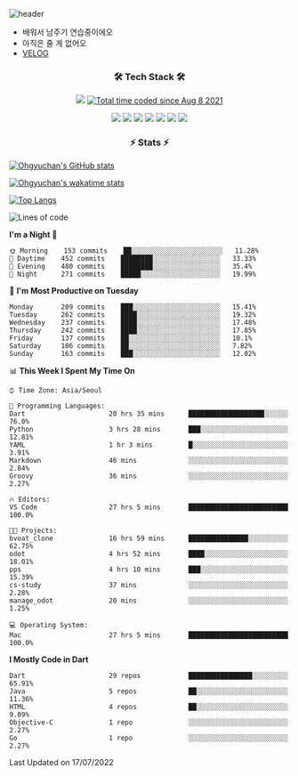 <!--
**Ohgyuchan/Ohgyuchan** is a ✨ _special_ ✨ repository because its `README.md` (this file) appears on your GitHub profile.

Here are some ideas to get you started:

- 🔭 I’m currently working on ...
- 🌱 I’m currently learning ...
- 👯 I’m looking to collaborate on ...
- 🤔 I’m looking for help with ...
- 💬 Ask me about ...
- 📫 How to reach me: ...
- 😄 Pronouns: ...
- ⚡ Fun fact: ...
-->
![header](https://capsule-render.vercel.app/api?type=soft&color=auto&height=150&section=header&text=Ohgyuchan&fontSize=80&animation=twinkling)
<!-- ### Hi there 👋 -->
  * 배워서 남주기 연습중이에오
  * 아직은 줄 게 없어오
  * [VELOG](https://velog.io/@terman)



<h3 align="center"><b>🛠 Tech Stack 🛠</b></h3>

<p align="center">
<a href="https://hits.seeyoufarm.com"><img src="https://hits.seeyoufarm.com/api/count/incr/badge.svg?url=https%3A%2F%2Fgithub.com%2FOhgyuchan&count_bg=%2379C83D&title_bg=%23555555&icon=&icon_color=%23E7E7E7&title=visitors+%F0%9F%99%8C&edge_flat=false"/></a> <a href="https://wakatime.com/@9d35e6a9-2400-4e9b-b741-9597e6de1373"><img src="https://wakatime.com/badge/user/9d35e6a9-2400-4e9b-b741-9597e6de1373.svg" alt="Total time coded since Aug 8 2021" /></a></b>


<p align="center">
<!-- <img src="https://img.shields.io/badge/HTML5-E34F26?style=flat-square&logo=HTML5&logoColor=white"/></a> &nbsp -->
<!-- <img src="https://img.shields.io/badge/CSS3-1572B6?style=flat-square&logo=CSS3&logoColor=white"/></a> &nbsp -->
<!-- <img src="https://img.shields.io/badge/JavaScript-F7DF1E?style=flat-square&logo=JavaScript&logoColor=white"/></a> &nbsp -->
<!-- <img src="https://img.shields.io/badge/Node.js-339933?style=flat-square&logo=Node.js&logoColor=white"/></a> &nbsp -->
<img src="https://img.shields.io/badge/Android-3DDC84?style=flat-square&logo=Android&logoColor=white"/></a> 
<img src="https://img.shields.io/badge/Flutter-02569B?style=flat-square&logo=Flutter&logoColor=white"></a> 
<img src="https://img.shields.io/badge/Dart-0175C2?style=flat-square&logo=Dart&logoColor=white"></a> 
<!-- <img src="https://img.shields.io/badge/R-0175C2?style=flat-square&logo=R&logoColor=white"></a> &nbsp -->
<!-- <img src="https://img.shields.io/badge/MongoDB-47A248?style=flat-square&logo=MongoDB&logoColor=white"/></a> &nbsp -->
<!-- <img src="https://img.shields.io/badge/MySQL-4479A1?style=flat-square&logo=MySQL&logoColor=white"/></a> &nbsp -->
<img src="https://img.shields.io/badge/c++-00599C?style=flat-square&logo=c%2B%2B&logoColor=white"/></a> 
<img src="https://img.shields.io/badge/python-0175C2?style=flat-square&logo=python&logoColor=white"></a> 
<img src="https://img.shields.io/badge/github-181717?style=flat-square&logo=github&logoColor=white"></a> 
<img src="https://img.shields.io/badge/unity-FCC624?style=flat-square&logo=unity&logoColor=black"></a> 
<!-- <img src="https://img.shields.io/badge/Amazon AWS-232F3E?style=flat-square&logo=Amazon%20AWS&logoColor=white"/></a> &nbsp </p> -->
</b>

<h3 align="center"><b>⚡️ Stats ⚡️</b></h3>


[![Ohgyuchan's GitHub stats](https://github-readme-stats.vercel.app/api?username=Ohgyuchan&count_private=true&include_all_commits=true&show_icons=true&theme=buefy)](https://github.com/anuraghazra/github-readme-stats)

[![Ohgyuchan's wakatime stats](https://github-readme-stats.vercel.app/api/wakatime?username=TermanOh&layout=compact&theme=buefy)](https://github.com/anuraghazra/github-readme-stats)

[![Top Langs](https://github-readme-stats.vercel.app/api/top-langs/?username=Ohgyuchan&layout=compact&exclude_repo=unity_example&theme=buefy)](https://github.com/Ohgyuchan/github-readme-stats)
  
<!--START_SECTION:waka-->
![Lines of code](https://img.shields.io/badge/From%20Hello%20World%20I%27ve%20Written-1.2%20million%20lines%20of%20code-blue)

**I'm a Night 🦉** 

```text
🌞 Morning    153 commits    ██░░░░░░░░░░░░░░░░░░░░░░░   11.28% 
🌆 Daytime    452 commits    ████████░░░░░░░░░░░░░░░░░   33.33% 
🌃 Evening    480 commits    ████████░░░░░░░░░░░░░░░░░   35.4% 
🌙 Night      271 commits    █████░░░░░░░░░░░░░░░░░░░░   19.99%

```
📅 **I'm Most Productive on Tuesday** 

```text
Monday       209 commits    ███░░░░░░░░░░░░░░░░░░░░░░   15.41% 
Tuesday      262 commits    ████░░░░░░░░░░░░░░░░░░░░░   19.32% 
Wednesday    237 commits    ████░░░░░░░░░░░░░░░░░░░░░   17.48% 
Thursday     242 commits    ████░░░░░░░░░░░░░░░░░░░░░   17.85% 
Friday       137 commits    ██░░░░░░░░░░░░░░░░░░░░░░░   10.1% 
Saturday     106 commits    ██░░░░░░░░░░░░░░░░░░░░░░░   7.82% 
Sunday       163 commits    ███░░░░░░░░░░░░░░░░░░░░░░   12.02%

```


📊 **This Week I Spent My Time On** 

```text
⌚︎ Time Zone: Asia/Seoul

💬 Programming Languages: 
Dart                     20 hrs 35 mins      ███████████████████░░░░░░   76.0% 
Python                   3 hrs 28 mins       ███░░░░░░░░░░░░░░░░░░░░░░   12.81% 
YAML                     1 hr 3 mins         █░░░░░░░░░░░░░░░░░░░░░░░░   3.91% 
Markdown                 46 mins             ░░░░░░░░░░░░░░░░░░░░░░░░░   2.84% 
Groovy                   36 mins             ░░░░░░░░░░░░░░░░░░░░░░░░░   2.27%

🔥 Editors: 
VS Code                  27 hrs 5 mins       █████████████████████████   100.0%

🐱‍💻 Projects: 
bvoat_clone              16 hrs 59 mins      ███████████████░░░░░░░░░░   62.75% 
odot                     4 hrs 52 mins       ████░░░░░░░░░░░░░░░░░░░░░   18.01% 
pps                      4 hrs 10 mins       ███░░░░░░░░░░░░░░░░░░░░░░   15.39% 
cs-study                 37 mins             ░░░░░░░░░░░░░░░░░░░░░░░░░   2.28% 
manage_odot              20 mins             ░░░░░░░░░░░░░░░░░░░░░░░░░   1.25%

💻 Operating System: 
Mac                      27 hrs 5 mins       █████████████████████████   100.0%

```

**I Mostly Code in Dart** 

```text
Dart                     29 repos            ████████████████░░░░░░░░░   65.91% 
Java                     5 repos             ██░░░░░░░░░░░░░░░░░░░░░░░   11.36% 
HTML                     4 repos             ██░░░░░░░░░░░░░░░░░░░░░░░   9.09% 
Objective-C              1 repo              ░░░░░░░░░░░░░░░░░░░░░░░░░   2.27% 
Go                       1 repo              ░░░░░░░░░░░░░░░░░░░░░░░░░   2.27%

```



 Last Updated on 17/07/2022
<!--END_SECTION:waka-->


